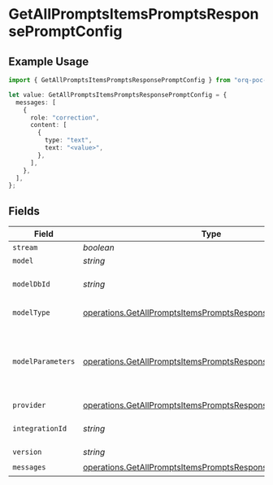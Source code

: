# GetAllPromptsItemsPromptsResponsePromptConfig

## Example Usage

```typescript
import { GetAllPromptsItemsPromptsResponsePromptConfig } from "orq-poc-typescript-multi-env-version/models/operations";

let value: GetAllPromptsItemsPromptsResponsePromptConfig = {
  messages: [
    {
      role: "correction",
      content: [
        {
          type: "text",
          text: "<value>",
        },
      ],
    },
  ],
};
```

## Fields

| Field                                                                                                                                      | Type                                                                                                                                       | Required                                                                                                                                   | Description                                                                                                                                |
| ------------------------------------------------------------------------------------------------------------------------------------------ | ------------------------------------------------------------------------------------------------------------------------------------------ | ------------------------------------------------------------------------------------------------------------------------------------------ | ------------------------------------------------------------------------------------------------------------------------------------------ |
| `stream`                                                                                                                                   | *boolean*                                                                                                                                  | :heavy_minus_sign:                                                                                                                         | N/A                                                                                                                                        |
| `model`                                                                                                                                    | *string*                                                                                                                                   | :heavy_minus_sign:                                                                                                                         | N/A                                                                                                                                        |
| `modelDbId`                                                                                                                                | *string*                                                                                                                                   | :heavy_minus_sign:                                                                                                                         | The id of the resource                                                                                                                     |
| `modelType`                                                                                                                                | [operations.GetAllPromptsItemsPromptsResponseModelType](../../models/operations/getallpromptsitemspromptsresponsemodeltype.md)             | :heavy_minus_sign:                                                                                                                         | The type of the model                                                                                                                      |
| `modelParameters`                                                                                                                          | [operations.GetAllPromptsItemsPromptsResponseModelParameters](../../models/operations/getallpromptsitemspromptsresponsemodelparameters.md) | :heavy_minus_sign:                                                                                                                         | Model Parameters: Not all parameters apply to every model                                                                                  |
| `provider`                                                                                                                                 | [operations.GetAllPromptsItemsPromptsResponseProvider](../../models/operations/getallpromptsitemspromptsresponseprovider.md)               | :heavy_minus_sign:                                                                                                                         | N/A                                                                                                                                        |
| `integrationId`                                                                                                                            | *string*                                                                                                                                   | :heavy_minus_sign:                                                                                                                         | The id of the resource                                                                                                                     |
| `version`                                                                                                                                  | *string*                                                                                                                                   | :heavy_minus_sign:                                                                                                                         | N/A                                                                                                                                        |
| `messages`                                                                                                                                 | [operations.GetAllPromptsItemsPromptsResponseMessages](../../models/operations/getallpromptsitemspromptsresponsemessages.md)[]             | :heavy_check_mark:                                                                                                                         | N/A                                                                                                                                        |